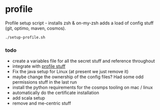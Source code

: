 # profile

Profile setup script - installs zsh & on-my-zsh adds a load of config stuff (git, optimo, maven, cosmos).

```bash
./setup-profile.sh
```

### todo

* create a variables file for all the secret stuff and reference throughout
* integrate with [profile stuff](https://github.com/phillipbarron/dev-env)
* Fix the java setup for Linux (at present we just remove it)
* maybe change the ownership of the config files? Had some odd permissions stuff in the last run
* install the python requirements for the cosmps tooling on mac / linux
* automatically do the certificate installation
* add scala setup
* remove and me-centric stuff
